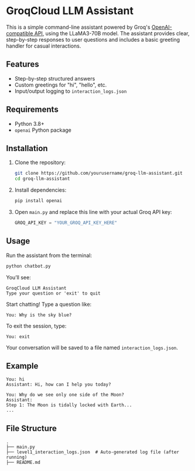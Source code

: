 # GroqCloud LLM Assistant

This is a simple command-line assistant powered by Groq's [OpenAI-compatible API](https://console.groq.com/), using the LLaMA3-70B model. The assistant provides clear, step-by-step responses to user questions and includes a basic greeting handler for casual interactions.

## Features

- Step-by-step structured answers
- Custom greetings for "hi", "hello", etc.
- Input/output logging to `interaction_logs.json`

## Requirements

- Python 3.8+
- `openai` Python package

## Installation

1. Clone the repository:

   ```bash
   git clone https://github.com/yourusername/groq-llm-assistant.git
   cd groq-llm-assistant
   ```

2. Install dependencies:

   ```bash
   pip install openai
   ```

3. Open `main.py` and replace this line with your actual Groq API key:

   ```python
   GROQ_API_KEY = "YOUR_GROQ_API_KEY_HERE"
   ```

## Usage

Run the assistant from the terminal:

```bash
python chatbot.py
```

You’ll see:

```
GroqCloud LLM Assistant
Type your question or 'exit' to quit
```

Start chatting! Type a question like:

```
You: Why is the sky blue?
```

To exit the session, type:

```
You: exit
```

Your conversation will be saved to a file named `interaction_logs.json`.

## Example

```
You: hi
Assistant: Hi, how can I help you today?

You: Why do we see only one side of the Moon?
Assistant: 
Step 1: The Moon is tidally locked with Earth...
...
```

## File Structure

```
.
├── main.py                    
├── level1_interaction_logs.json  # Auto-generated log file (after running)
├── README.md                  
```

